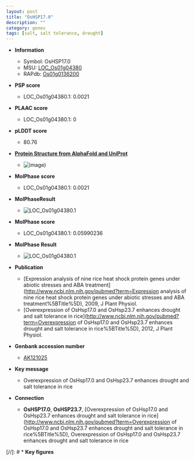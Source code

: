 ```yaml
---
layout: post
title: "OsHSP17.0"
description: ""
category: genes
tags: [salt, salt tolerance, drought]
---
```


* **Information**  
    + Symbol: OsHSP17.0  
    + MSU: [LOC_Os01g04380](http://rice.plantbiology.msu.edu/cgi-bin/ORF_infopage.cgi?orf=LOC_Os01g04380)  
    + RAPdb: [Os01g0136200](http://rapdb.dna.affrc.go.jp/viewer/gbrowse_details/irgsp1?name=Os01g0136200)  

* **PSP score**  
    + LOC_Os01g04380.1: 0.0021 

* **PLAAC score**  
    + LOC_Os01g04380.1: 0 

* **pLDDT score**
    + 80.76

* **[Protein Structure from AlphaFold and UniProt](https://www.uniprot.org/uniprotkb/Q943E6/entry#structure)**
    + ![image](https://ricepsp.github.io/images/Q9/AF-Q943E6-F1.png))

* **MolPhase score**
    + LOC_Os01g04380.1: 0.0021

* **MolPhaseResult**
    + ![LOC_Os01g04380.1](https://ricepsp.github.io/pictures/LOC_Os01g/LOC_Os01g04380.1.png)

* **MolPhase score**
    + LOC_Os01g04380.1: 0.05990236

* **MolPhase Result**
    + ![LOC_Os01g04380.1](https://304243504.github.io/Pictures/LOC_Os01g/LOC_Os01g04380.1.png)

* **Publication**  
    + [Expression analysis of nine rice heat shock protein genes under abiotic stresses and ABA treatment](http://www.ncbi.nlm.nih.gov/pubmed?term=Expression analysis of nine rice heat shock protein genes under abiotic stresses and ABA treatment%5BTitle%5D), 2009, J Plant Physiol.
    + [Overexpression of OsHsp17.0 and OsHsp23.7 enhances drought and salt tolerance in rice](http://www.ncbi.nlm.nih.gov/pubmed?term=Overexpression of OsHsp17.0 and OsHsp23.7 enhances drought and salt tolerance in rice%5BTitle%5D), 2012, J Plant Physiol.

* **Genbank accession number**  
    + [AK121025](http://www.ncbi.nlm.nih.gov/nuccore/AK121025)

* **Key message**  
    + Overexpression of OsHsp17.0 and OsHsp23.7 enhances drought and salt tolerance in rice

* **Connection**  
    + __OsHSP17.0__, __OsHSP23.7__, [Overexpression of OsHsp17.0 and OsHsp23.7 enhances drought and salt tolerance in rice](http://www.ncbi.nlm.nih.gov/pubmed?term=Overexpression of OsHsp17.0 and OsHsp23.7 enhances drought and salt tolerance in rice%5BTitle%5D), Overexpression of OsHsp17.0 and OsHsp23.7 enhances drought and salt tolerance in rice

[//]: # * **Key figures**  


